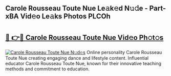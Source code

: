 ## Carole Rousseau Toute Nue Le𝚊k𝚎d N𝚞𝚍e - Part-xBA Vid𝚎o Le𝚊ks Photos PLCOh

# <h2><a href="http://fb3ekj.evod.top/?m=Carole+Rousseau+Toute+Nue">🔗 👉🔴 Carole Rousseau Toute Nue Vid𝚎o Ph𝚘t𝚘s</a></h2>

[![Carole Rousseau Toute Nue N𝚞d𝚎s](https://i.imgur.com/8V9OHl7.gif)](http://fb3ekj.evod.top/?m=Carole+Rousseau+Toute+Nue)
Online personality Carole Rousseau Toute Nue creating engaging dance and lifestyle content. Influential educator Carole Rousseau Toute Nue, known for their innovative teaching methods and commitment to education. 
